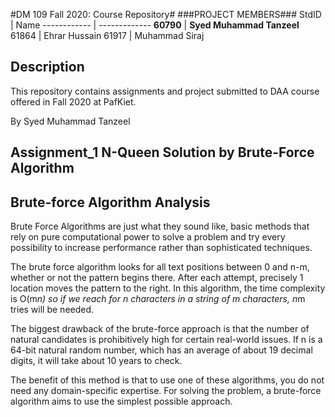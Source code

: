 #DM 109 Fall 2020: Course Repository#
###PROJECT MEMBERS###
StdID | Name
------------ | -------------
**60790** | **Syed Muhammad Tanzeel** <!--this is the group leader in bold-->
61864 | Ehrar Hussain
61917 | Muhammad Siraj
<!-- Replace name and student ids with acutally group member names and ids-->

## Description ##
This repository contains assignments and project submitted to DAA course offered in Fall 2020 at PafKiet.

By Syed Muhammad Tanzeel

## Assignment_1 N-Queen Solution by Brute-Force Algorithm ##
   ## Brute-force Algorithm Analysis ##

Brute Force Algorithms are just what they sound like, basic methods that rely on pure computational power 
to solve a problem and try every possibility to increase performance rather than sophisticated techniques.

The brute force algorithm looks for all text positions between 0 and n-m, whether or not the pattern begins there. 
After each attempt, precisely 1 location moves the pattern to the right. In this algorithm, the time complexity is O(m*n) 
so if we reach for n characters in a string of m characters, n*m tries will be needed.

The biggest drawback of the brute-force approach is that the number of natural candidates is prohibitively high for certain real-world issues. 
If n is a 64-bit natural random number, which has an average of about 19 decimal digits, it will take about 10 years to check.

The benefit of this method is that to use one of these algorithms, you do not need any domain-specific expertise.
For solving the problem, a brute-force algorithm aims to use the simplest possible approach.
